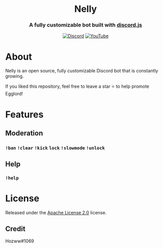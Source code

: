 <h1 align="center">
  <br>
  Nelly
  <br>
</h1>

<h3 align=center>A fully customizable bot built with <a href=https://github.com/discordjs/discord.js>discord.js</a></h3>


<div align=center>


[![Discord](https://img.shields.io/discord/792957761494712360.svg?label=&logo=discord&logoColor=ffffff&color=7389D8&labelColor=6A7EC2)](https://discord.gg/qrJU8amZFz) [![YouTube](https://img.shields.io/badge/YouTube⠀-FF0000?style=flat&logo=youtube&logoColor)](https://www.youtube.com/channel/UCoeP9FXbTZ6h-szYe12hFJw)

</div>
</p>


# About

Nelly is an open source, fully customizable Discord bot that is constantly growing.

If you liked this repository, feel free to leave a star ⭐ to help promote Egglord!

# Features 
## **Moderation**  
### `!ban`  `!clear`  `!kick`  `lock`  `!slowmode`  `!unlock`

## **Help** 
### `!help`

# License 

Released under the [Apache License 2.0](https://github.com/Hozwe/Nelly/blob/main/LICENSE) license.

## Credit

Hozww#1069 
